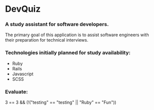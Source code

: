 # DevQuiz
### A study assistant for software developers.

The primary goal of this application is to assist software engineers
with their preparation for technical interviews.

### Technologies initially planned for study availability:
* Ruby
* Rails
* Javascript
* SCSS

### Evaluate:

3 == 3 && (!("testing" == "testing" || "Ruby" == "Fun"))
